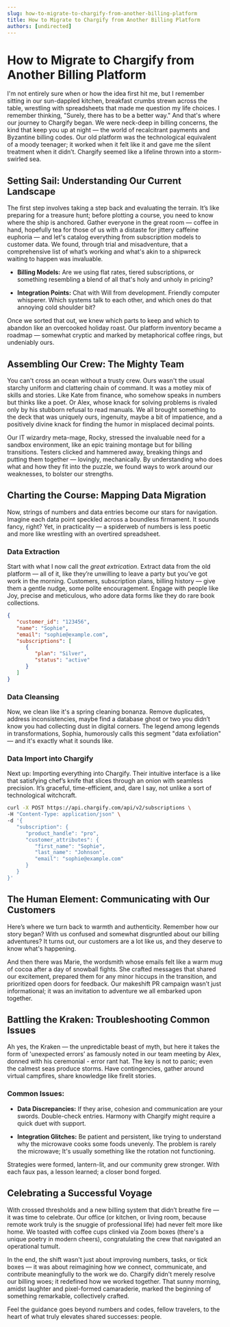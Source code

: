 ```yaml
---
slug: how-to-migrate-to-chargify-from-another-billing-platform
title: How to Migrate to Chargify from Another Billing Platform
authors: [undirected]
---
```



# How to Migrate to Chargify from Another Billing Platform

I'm not entirely sure when or how the idea first hit me, but I remember sitting in our sun-dappled kitchen, breakfast crumbs strewn across the table, wrestling with spreadsheets that made me question my life choices. I remember thinking, "Surely, there has to be a better way." And that's where our journey to Chargify began. We were neck-deep in billing concerns, the kind that keep you up at night — the world of recalcitrant payments and Byzantine billing codes. Our old platform was the technological equivalent of a moody teenager; it worked when it felt like it and gave me the silent treatment when it didn’t. Chargify seemed like a lifeline thrown into a storm-swirled sea. 

## Setting Sail: Understanding Our Current Landscape

The first step involves taking a step back and evaluating the terrain. It’s like preparing for a treasure hunt; before plotting a course, you need to know where the ship is anchored. Gather everyone in the great room — coffee in hand, hopefully tea for those of us with a distaste for jittery caffeine euphoria — and let's catalog everything from subscription models to customer data. We found, through trial and misadventure, that a comprehensive list of what’s working and what's akin to a shipwreck waiting to happen was invaluable.

* **Billing Models:** Are we using flat rates, tiered subscriptions, or something resembling a blend of all that's holy and unholy in pricing? 

* **Integration Points:** Chat with Will from development. Friendly computer whisperer. Which systems talk to each other, and which ones do that annoying cold shoulder bit?

Once we sorted that out, we knew which parts to keep and which to abandon like an overcooked holiday roast. Our platform inventory became a roadmap — somewhat cryptic and marked by metaphorical coffee rings, but undeniably ours.

## Assembling Our Crew: The Mighty Team

You can't cross an ocean without a trusty crew. Ours wasn't the usual starchy uniform and clattering chain of command. It was a motley mix of skills and stories. Like Kate from finance, who somehow speaks in numbers but thinks like a poet. Or Alex, whose knack for solving problems is rivaled only by his stubborn refusal to read manuals. We all brought something to the deck that was uniquely ours, ingenuity, maybe a bit of impatience, and a positively divine knack for finding the humor in misplaced decimal points.

Our IT wizardry meta-mage, Rocky, stressed the invaluable need for a sandbox environment, like an epic training montage but for billing transitions. Testers clicked and hammered away, breaking things and putting them together — lovingly, mechanically. By understanding who does what and how they fit into the puzzle, we found ways to work around our weaknesses, to bolster our strengths.

## Charting the Course: Mapping Data Migration

Now, strings of numbers and data entries become our stars for navigation. Imagine each data point speckled across a boundless firmament. It sounds fancy, right? Yet, in practicality — a spiderweb of numbers is less poetic and more like wrestling with an overtired spreadsheet. 

### Data Extraction

Start with what I now call the *great extrication*. Extract data from the old platform — all of it, like they’re unwilling to leave a party but you’ve got work in the morning. Customers, subscription plans, billing history — give them a gentle nudge, some polite encouragement. Engage with people like Joy, precise and meticulous, who adore data forms like they do rare book collections. 

```json
{
   "customer_id": "123456",
   "name": "Sophie",
   "email": "sophie@example.com",
   "subscriptions": [
      {
         "plan": "Silver",
         "status": "active"
      }
   ]
}
```

### Data Cleansing

Now, we clean like it's a spring cleaning bonanza. Remove duplicates, address inconsistencies, maybe find a database ghost or two you didn’t know you had collecting dust in digital corners. The legend among legends in transformations, Sophia, humorously calls this segment "data exfoliation" — and it's exactly what it sounds like.

### Data Import into Chargify

Next up: Importing everything into Chargify. Their intuitive interface is a like that satisfying chef’s knife that slices through an onion with seamless precision. It’s graceful, time-efficient, and, dare I say, not unlike a sort of technological witchcraft. 

```bash
curl -X POST https://api.chargify.com/api/v2/subscriptions \
-H "Content-Type: application/json" \
-d '{
   "subscription": {
      "product_handle": "pro",
      "customer_attributes": {
         "first_name": "Sophie",
         "last_name": "Johnson",
         "email": "sophie@example.com"
      }
   }
}'
```

## The Human Element: Communicating with Our Customers

Here’s where we turn back to warmth and authenticity. Remember how our story began? With us confused and somewhat disgruntled about our billing adventures? It turns out, our customers are a lot like us, and they deserve to know what's happening. 

And then there was Marie, the wordsmith whose emails felt like a warm mug of cocoa after a day of snowball fights. She crafted messages that shared our excitement, prepared them for any minor hiccups in the transition, and prioritized open doors for feedback. Our makeshift PR campaign wasn’t just informational; it was an invitation to adventure we all embarked upon together.

## Battling the Kraken: Troubleshooting Common Issues

Ah yes, the Kraken — the unpredictable beast of myth, but here it takes the form of 'unexpected errors’ as famously noted in our team meeting by Alex, donned with his ceremonial - error rant hat. The key is not to panic; even the calmest seas produce storms. Have contingencies, gather around virtual campfires, share knowledge like firelit stories.

### Common Issues:

- **Data Discrepancies:** If they arise, cohesion and communication are your swords. Double-check entries. Harmony with Chargify might require a quick duet with support.
  
- **Integration Glitches:** Be patient and persistent, like trying to understand why the microwave cooks some foods unevenly. The problem is rarely the microwave; It's usually something like the rotation not functioning.

Strategies were formed, lantern-lit, and our community grew stronger. With each faux pas, a lesson learned; a closer bond forged.

## Celebrating a Successful Voyage

With crossed thresholds and a new billing system that didn’t breathe fire — it was time to celebrate. Our office (or kitchen, or living room, because remote work truly is the snuggie of professional life) had never felt more like home. We toasted with coffee cups clinked via Zoom boxes (there's a unique poetry in modern cheers), congratulating the crew that navigated an operational tumult.

In the end, the shift wasn't just about improving numbers, tasks, or tick boxes — it was about reimagining how we connect, communicate, and contribute meaningfully to the work we do. Chargify didn't merely resolve our billing woes; it redefined how we worked together. That sunny morning, amidst laughter and pixel-formed camaraderie, marked the beginning of something remarkable, collectively crafted.

Feel the guidance goes beyond numbers and codes, fellow travelers, to the heart of what truly elevates shared successes: people.